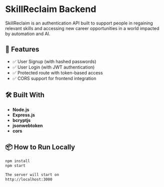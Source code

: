 # SkillReclaim Backend

SkillReclaim is an authentication API built to support people in regaining relevant skills and accessing new career opportunities in a world impacted by automation and AI.

## 🚀 Features

- ✅ User Signup (with hashed passwords)
- ✅ User Login (with JWT authentication)
- ✅ Protected route with token-based access
- ✅ CORS support for frontend integration

## 🛠 Built With

- **Node.js**
- **Express.js**
- **bcryptjs**
- **jsonwebtoken**
- **cors**

## 📦 How to Run Locally

```bash
npm install
npm start

The server will start on
http://localhost:3000
